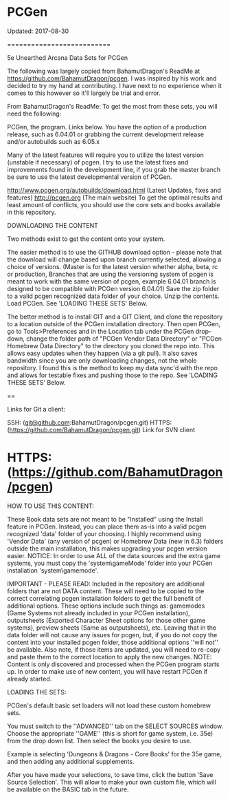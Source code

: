 # PCGen
Updated: 2017-08-30

==========================

5e Unearthed Arcana Data Sets for PCGen

The following was largely copied from BahamutDragon's ReadMe at https://github.com/BahamutDragon/pcgen. I was inspired by his work and decided to try my hand at contributing. I have next to no experience when it comes to this however so it'll largely be trial and error.

From BahamutDragon's ReadMe:
To get the most from these sets, you will need the following:

PCGen, the program. Links below.
You have the option of a production release, such as 6.04.01 or grabbing the current development release and/or autobuilds such as 6.05.x

Many of the latest features will require you to utilize the latest version (unstable if necessary) of pcgen. I try to use the latest fixes and improvements found in the development line, if you grab the master branch be sure to use the latest developmental version of PCGen.

http://www.pcgen.org/autobuilds/download.html (Latest Updates, fixes and features)
http://pcgen.org (The main website)
To get the optimal results and least amount of conflicts, you should use the core sets and books available in this repository.

DOWNLOADING THE CONTENT

Two methods exist to get the content onto your system.

The easier method is to use the GITHUB download option - please note that the download will change based upon branch currently selected, allowing a choice of versions. (Master is for the latest version whether alpha, beta, rc or production, Branches that are using the versioning system of pcgen is meant to work with the same version of pcgen, example 6.04.01 branch is designed to be compatible with PCGen version 6.04.01) Save the zip folder to a valid pcgen recognized data folder of your choice. Unzip the contents. Load PCGen. See 'LOADING THESE SETS' Below.

The better method is to install GIT and a GIT Client, and clone the repository to a location outside of the PCGen installation directory. Then open PCGen, go to Tools>Preferences and in the Location tab under the PCGen drop-down, change the folder path of "PCGen Vendor Data Directory" or "PCGen Homebrew Data Directory" to the directory you cloned the repo into. This allows easy updates when they happen (via a git pull). It also saves bandwidth since you are only downloading changes, not the whole repository. I found this is the method to keep my data sync'd with the repo and allows for testable fixes and pushing those to the repo. See 'LOADING THESE SETS' Below.

==

Links for Git a client:

SSH: (git@github.com:BahamutDragon/pcgen.git)
HTTPS: (https://github.com/BahamutDragon/pcgen.git)
Link for SVN client

HTTPS: (https://github.com/BahamutDragon/pcgen)
==

HOW TO USE THIS CONTENT:

These Book data sets are not meant to be "Installed" using the Install feature in PCGen. Instead, you can place them as-is into a valid pcgen recognized 'data' folder of your choosing. I highly recommend using 'Vendor Data' (any version of pcgen) or Homebrew Data (new in 6.3) folders outside the main installation, this makes upgrading your pcgen version easier. NOTICE: In order to use ALL of the data sources and the extra game systems, you must copy the 'system\gameMode' folder into your PCGen installation 'system\gamemode'.

IMPORTANT - PLEASE READ: Included in the repository are additional folders that are not DATA content. These will need to be copied to the correct correlating pcgen installation folders to get the full benefit of additional options. These options include such things as: gamemodes (Game Systems not already included in your PCGen installation), outputsheets (Exported Character Sheet options for those other game systems), preview sheets (Same as outputsheets), etc. Leaving that in the data folder will not cause any issues for pcgen, but, if you do not copy the content into your installed pcgen folder, those additional options ''will not'' be available. Also note, if those items are updated, you will need to re-copy and paste them to the correct location to apply the new changes. NOTE: Content is only discovered and processed when the PCGen program starts up. In order to make use of new content, you will have restart PCGen if already started.

LOADING THE SETS:

PCGen's default basic set loaders will not load these custom homebrew sets.

You must switch to the ''ADVANCED'' tab on the SELECT SOURCES window. Choose the appropriate ''GAME'' (this is short for game system, i.e. 35e) from the drop down list. Then select the books you desire to use.

Example is selecting 'Dungeons & Dragons - Core Books' for the 35e game, and then adding any additional supplements.

After you have made your selections, to save time, click the button 'Save Source Selection'. This will allow to make your own custom file, which will be available on the BASIC tab in the future.
